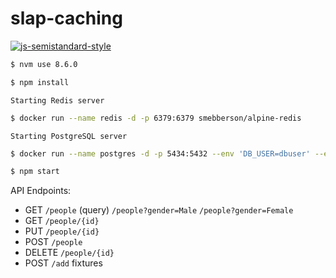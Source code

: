 # slap-caching

[![js-semistandard-style](https://cdn.rawgit.com/flet/semistandard/master/badge.svg)](https://github.com/Flet/semistandard)

```sh
$ nvm use 8.6.0
```

```sh
$ npm install
```

`Starting Redis server`

```sh
$ docker run --name redis -d -p 6379:6379 smebberson/alpine-redis
```

`Starting PostgreSQL server`

```sh
$ docker run --name postgres -d -p 5434:5432 --env 'DB_USER=dbuser' --env 'DB_PASS=dbuser' --env 'DB_NAME=slap' sameersbn/postgresql:9.6-2
```

```sh
$ npm start
```

API Endpoints:
- GET `/people` (query) `/people?gender=Male` `/people?gender=Female`
- GET `/people/{id}`
- PUT `/people/{id}`
- POST `/people`
- DELETE `/people/{id}`
- POST `/add` fixtures
